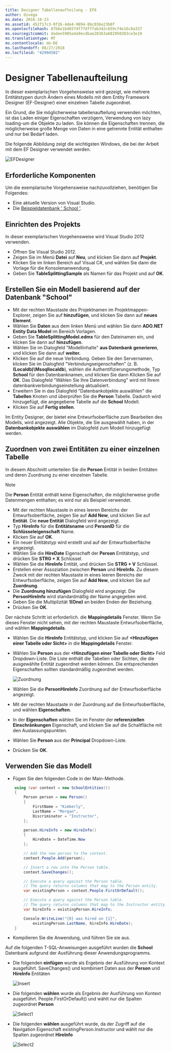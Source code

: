 ```yaml
---
title: Designer Tabellenaufteilung - EF6
author: divega
ms.date: 2016-10-23
ms.assetid: 452f17c3-9f26-4de4-9894-8bc036e23b0f
ms.openlocfilehash: 87b6e1bd0374f77dfffab342c659cf4e16c8a337
ms.sourcegitcommit: dadee5905ada9ecdbae28363a682950383ce3e10
ms.translationtype: MT
ms.contentlocale: de-DE
ms.lasthandoff: 08/27/2018
ms.locfileid: "42994502"
---
```

# <a name="designer-table-splitting"></a>Designer Tabellenaufteilung
In dieser exemplarischen Vorgehensweise wird gezeigt, wie mehrere Entitätstypen durch Ändern eines Modells mit dem Entity Framework Designer (EF-Designer) einer einzelnen Tabelle zugeordnet.

Ein Grund, die Sie möglicherweise tabellenaufteilung verwenden möchten, ist das Laden einiger Eigenschaften verzögern, Verwendung von lazy loading-um die Objekte zu laden. Sie können die Eigenschaften trennen, die möglicherweise große Menge von Daten in eine getrennte Entität enthalten und nur bei Bedarf laden.

Die folgende Abbildung zeigt die wichtigsten Windows, die bei der Arbeit mit dem EF Designer verwendet werden.

![EFDesigner](~/ef6/media/efdesigner.png)

## <a name="prerequisites"></a>Erforderliche Komponenten

Um die exemplarische Vorgehensweise nachzuvollziehen, benötigen Sie Folgendes:

- Eine aktuelle Version von Visual Studio.
- Die [Beispieldatenbank ' School '](~/ef6/resources/school-database.md).

## <a name="set-up-the-project"></a>Einrichten des Projekts

In dieser exemplarischen Vorgehensweise wird Visual Studio 2012 verwenden.

-   Öffnen Sie Visual Studio 2012.
-   Zeigen Sie im Menü **Datei** auf **Neu**, und klicken Sie dann auf **Projekt**.
-   Klicken Sie im linken Bereich auf Visual C\#, und wählen Sie dann die Vorlage für die Konsolenanwendung.
-   Geben Sie **TableSplittingSample** als Namen für das Projekt und auf **OK**.

## <a name="create-a-model-based-on-the-school-database"></a>Erstellen Sie ein Modell basierend auf der Datenbank "School"

-   Mit der rechten Maustaste des Projektnamen im Projektmappen-Explorer, zeigen Sie auf **hinzufügen**, und klicken Sie dann auf **neues Element**.
-   Wählen Sie **Daten** aus dem linken Menü und wählen Sie dann **ADO.NET Entity Data Model** im Bereich Vorlagen.
-   Geben Sie **TableSplittingModel.edmx** für den Dateinamen ein, und klicken Sie dann auf **hinzufügen**.
-   Wählen Sie im Dialogfeld "Modellinhalte" **aus Datenbank generieren**, und klicken Sie dann auf **weiter.**
-   Klicken Sie auf die neue Verbindung. Geben Sie den Servernamen, klicken Sie im Dialogfeld "Verbindungseigenschaften" (z. B. **(Localdb)\\Mssqllocaldb**), wählen die Authentifizierungsmethode, Typ **School** für den Datenbanknamen, und klicken Sie dann Klicken Sie auf **OK**.
    Das Dialogfeld "Wählen Sie Ihre Datenverbindung" wird mit Ihrem datenbankverbindungseinstellung aktualisiert.
-   Erweitern Sie in das Dialogfeld "Datenbankobjekte auswählen" die **Tabellen** Knoten und überprüfen Sie die **Person** Tabelle. Dadurch wird hinzugefügt, die angegebene Tabelle auf die **School** Modell.
-   Klicken Sie auf **Fertig stellen**.

Im Entity Designer, der bietet eine Entwurfsoberfläche zum Bearbeiten des Modells, wird angezeigt. Alle Objekte, die Sie ausgewählt haben, in der **Datenbankobjekte auswählen** im Dialogfeld zum Modell hinzugefügt werden.

## <a name="map-two-entities-to-a-single-table"></a>Zuordnen von zwei Entitäten zu einer einzelnen Tabelle

In diesem Abschnitt unterteilen Sie die **Person** Entität in beiden Entitäten und deren Zuordnung zu einer einzelnen Tabelle.

> [!NOTE]
> Die **Person** Entität enthält keine Eigenschaften, die möglicherweise große Datenmengen enthalten; es wird nur als Beispiel verwendet.

-   Mit der rechten Maustaste in eines leeren Bereichs der Entwurfsoberfläche, zeigen Sie auf **Add New**, und klicken Sie auf **Entität**.
    Die **neue Entität** Dialogfeld wird angezeigt.
-   Typ **HireInfo** für die **Entitätsname** und **PersonID** für die **Schlüsseleigenschaft** Name.
-   Klicken Sie auf **OK**.
-   Ein neuer Entitätstyp wird erstellt und auf der Entwurfsoberfläche angezeigt.
-   Wählen Sie die **HireDate** Eigenschaft der **Person** Entitätstyp, und drücken Sie **STRG + X** Schlüssel.
-   Wählen Sie die **HireInfo** Entität, und drücken Sie **STRG + V** Schlüssel.
-   Erstellen einer Assoziation zwischen **Person** und **HireInfo**. Zu diesem Zweck mit der rechten Maustaste in eines leeren Bereichs der Entwurfsoberfläche, zeigen Sie auf **Add New**, und klicken Sie auf **Zuordnung**.
-   Die **Zuordnung hinzufügen** Dialogfeld wird angezeigt. Die **PersonHireInfo** wird standardmäßig der Name angegeben wird.
-   Geben Sie die Multiplizität **1(One)** an beiden Enden der Beziehung.
-   Drücken Sie **OK**.

Der nächste Schritt ist erforderlich. die **Mappingdetails** Fenster. Wenn Sie dieses Fenster nicht sehen, mit der rechten Maustaste Entwurfsoberfläche, und wählen **Mappingdetails**.

-   Wählen Sie die **HireInfo** Entitätstyp, und klicken Sie auf **&lt;Hinzufügen einer Tabelle oder Sicht&gt;** in die **Mappingdetails** Fenster.
-   Wählen Sie **Person** aus der **&lt;Hinzufügen einer Tabelle oder Sicht&gt;** Feld Dropdown-Liste. Die Liste enthält die Tabellen oder Sichten, die die ausgewählte Entität zugeordnet werden können.
    Die entsprechenden Eigenschaften sollten standardmäßig zugeordnet werden.

    ![Zuordnung](~/ef6/media/mapping.png)

-   Wählen Sie die **PersonHireInfo** Zuordnung auf der Entwurfsoberfläche angezeigt.
-   Mit der rechten Maustaste in der Zuordnung auf die Entwurfsoberfläche, und wählen **Eigenschaften**.
-   In der **Eigenschaften** wählen Sie im Fenster der **referenziellen Einschränkungen** Eigenschaft, und klicken Sie auf die Schaltfläche mit den Auslassungspunkten.
-   Wählen Sie **Person** aus der **Principal** Dropdown-Liste.
-   Drücken Sie **OK**.

 

## <a name="use-the-model"></a>Verwenden Sie das Modell

-   Fügen Sie den folgenden Code in der Main-Methode.

``` csharp
    using (var context = new SchoolEntities())
    {
        Person person = new Person()
        {
            FirstName = "Kimberly",
            LastName = "Morgan",
            Discriminator = "Instructor",
        };

        person.HireInfo = new HireInfo()
        {
            HireDate = DateTime.Now
        };

        // Add the new person to the context.
        context.People.Add(person);

        // Insert a row into the Person table.  
        context.SaveChanges();

        // Execute a query against the Person table.
        // The query returns columns that map to the Person entity.
        var existingPerson = context.People.FirstOrDefault();

        // Execute a query against the Person table.
        // The query returns columns that map to the Instructor entity.
        var hireInfo = existingPerson.HireInfo;

        Console.WriteLine("{0} was hired on {1}",
            existingPerson.LastName, hireInfo.HireDate);
    }
```
-   Kompilieren Sie die Anwendung, und führen Sie sie aus.

Auf die folgenden T-SQL-Anweisungen ausgeführt wurden die **School** Datenbank aufgrund der Ausführung dieser Anwendungsprogramms. 

-   Die folgenden **einfügen** wurde als Ergebnis der Ausführung von Kontext ausgeführt. SaveChanges() und kombiniert Daten aus der **Person** und **HireInfo** Entitäten

    ![Insert](~/ef6/media/insert.png)

-   Die folgenden **wählen** wurde als Ergebnis der Ausführung von Kontext ausgeführt. People.FirstOrDefault() und wählt nur die Spalten zugeordnet **Person**

    ![Select1](~/ef6/media/select1.png)

-   Die folgenden **wählen** ausgeführt wurde, da der Zugriff auf die Navigation Eigenschaft existingPerson.Instructor und wählt nur die Spalten zugeordnet **HireInfo**

    ![Select2](~/ef6/media/select2.png)
